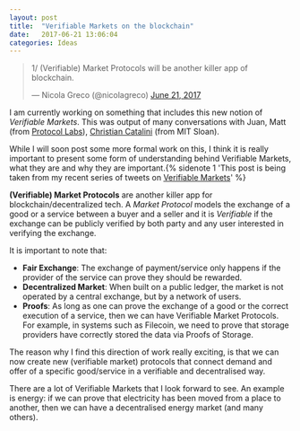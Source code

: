 ```yaml
---
layout: post
title:  "Verifiable Markets on the blockchain"
date:   2017-06-21 13:06:04
categories: Ideas
---
```


<blockquote class="twitter-tweet" data-lang="en"><p lang="en" dir="ltr">1/ (Verifiable) Market Protocols will be another killer app of blockchain.</p>&mdash; Nicola Greco (@nicolagreco) <a href="https://twitter.com/nicolagreco/status/877470925402386432">June 21, 2017</a></blockquote>
<script async src="//platform.twitter.com/widgets.js" charset="utf-8"></script>

I am currently working on something that includes this new notion of *Verifiable Markets*. This was output of many conversations with Juan, Matt (from [Protocol Labs](https://protocol.ai)), [Christian Catalini](http://www.catalini.com/) (from MIT Sloan).

While I will soon post some more formal work on this, I think it is really important to present some form of understanding behind Verifiable Markets, what they are and why they are important.{% sidenote 1 'This post is being taken from my recent series of tweets on [Verifiable Markets](https://twitter.com/nicolagreco/status/877470925402386432)' %}

**(Verifiable) Market Protocols** are another killer app for blockchain/decentralized tech. A *Market Protocol* models the exchange of a good or a service between a buyer and a seller and it is *Verifiable* if the exchange can be publicly verified by both party and any user interested in verifying the exchange.

It is important to note that:

- **Fair Exchange**: The exchange of payment/service only happens if the provider of the service can prove they should be rewarded.
- **Decentralized Market**: When built on a public ledger, the market is not operated by a central exchange, but by a network of users.
- **Proofs**: As long as one can prove the exchange of a good or the correct execution of a service, then we can have Verifiable Market Protocols. For example, in systems such as Filecoin, we need to prove that storage providers have correctly stored the data via Proofs of Storage.


The reason why I find this direction of work really exciting, is that we can now create new (verifiable market) protocols that connect demand and offer of a specific good/service in a verifiable and decentralised way.

There are a lot of Verifiable Markets that I look forward to see. An example is energy: if we can prove that electricity has been moved from a place to another, then we can have a decentralised energy market (and many others).